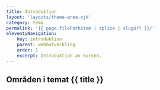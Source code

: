 ```yaml
---
title: Introduktion
layout: 'layouts/theme-area.njk'
category: tema
permalink: '{{ page.filePathStem | splice | slugUrl }}/'
eleventyNavigation:
    key: introduktion
    parent: webbutveckling
    order: 1
    excerpt: Introduktion av kursen.
---
```


## Områden i temat {{ title }}
